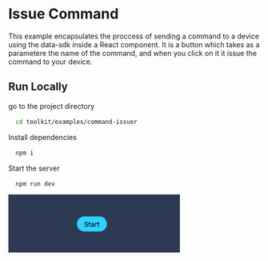 # Issue Command

This example encapsulates the proccess of sending a command to a device using the data-sdk inside a React component. It is a button which takes as a parametere the name of the command, and when you click on it it issue the command to your device.

## Run Locally

go to the project directory

```bash
  cd toolkit/examples/command-issuer
```

Install dependencies

```bash
  npm i
```

Start the server

```bash
  npm run dev
```

![App Screenshot](https://github.com/FormantIO/toolkit/blob/master/examples/command-issuer/images/command-issuer.png)
